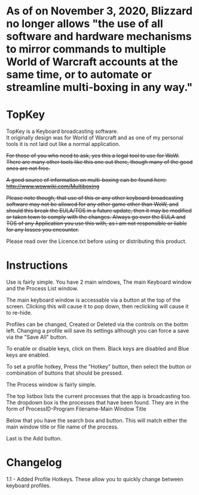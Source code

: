 # As of  on November 3, 2020, Blizzard no longer allows "the use of all software and hardware mechanisms to mirror commands to multiple World of Warcraft accounts at the same time, or to automate or streamline multi-boxing in any way." 

# TopKey
TopKey is a Keyboard broadcasting software.     
It originally design was for World of Warcraft and as one of my personal tools it is not laid out like a normal application.     

~~For those of you who need to ask, yes this a legal tool to use for WoW. There are many other tools like this one out there, though many of the good ones are not free.~~

~~A good source of information on multi-boxing can be found here: http://www.wowwiki.com/Multiboxing~~

~~Please note though, that use of this or any other keyboard broadcasting software may not be allowed for any other game other than WoW, and should this break the EULA/TOS in a future update, then it may be modified or taken town to comply with the changes. Always go over the EULA and TOS of any Application you use this with, as i am not responsible or liable for any losses you encounter.~~

Please read over the Licence.txt before using or distributing this product.     

# Instructions

Use is fairly simple. You have 2 main windows, The main Keyboard window and the Process List window.

The main keyboard window is accessable via a button at the top of the screen. Clicking this will cause it to pop down, then reclicking will cause it to re-hide.

Profiles can be changed, Created or Deleted via the controls on the bottm left.
Changing a profile will save its settings although you can force a save via the "Save All" button.

To enable or disable keys, click on them. Black keys are disabled and Blue keys are enabled.

To set a profile hotkey, Press the "Hotkey" button, then select the button or combination of buttons that should be pressed.

The Process window is fairly simple. 

The top listbox lists the current processes that the app is broadcasting too.
The dropdown box is the processes that have been found. They are in the form of
ProcessID-Program Filename-Main Window Title

Below that you have the search box and button. This will match either the main window title or file name of the process.

Last is the Add button.

# Changelog
1.1 - Added Profile Hotkeys. These allow you to quickly change between keyboard profiles.
